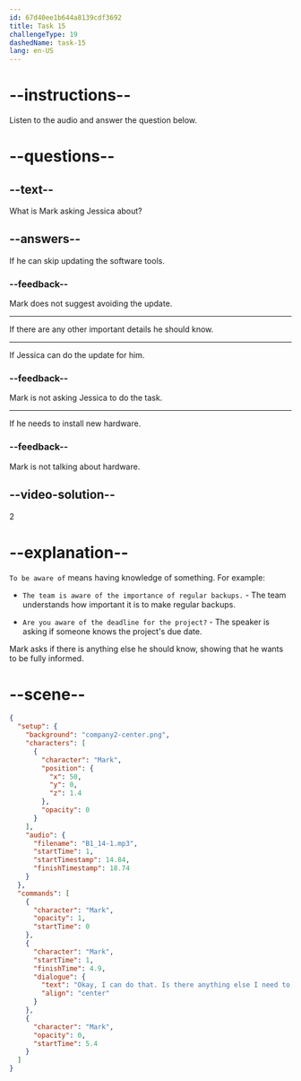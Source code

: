 ```yaml
---
id: 67d40ee1b644a8139cdf3692
title: Task 15
challengeType: 19
dashedName: task-15
lang: en-US
---
```


<!-- (Audio) Mark: Okay, I can do that. Is there anything else I need to be aware of? -->

# --instructions--

Listen to the audio and answer the question below.

# --questions--

## --text--

What is Mark asking Jessica about?

## --answers--

If he can skip updating the software tools.

### --feedback--

Mark does not suggest avoiding the update.

---

If there are any other important details he should know.

---

If Jessica can do the update for him.

### --feedback--

Mark is not asking Jessica to do the task.

---

If he needs to install new hardware.

### --feedback--

Mark is not talking about hardware.

## --video-solution--

2

# --explanation--

`To be aware of` means having knowledge of something. For example:

- `The team is aware of the importance of regular backups.` - The team understands how important it is to make regular backups.

- `Are you aware of the deadline for the project?` - The speaker is asking if someone knows the project's due date.

Mark asks if there is anything else he should know, showing that he wants to be fully informed.

# --scene--

```json
{
  "setup": {
    "background": "company2-center.png",
    "characters": [
      {
        "character": "Mark",
        "position": {
          "x": 50,
          "y": 0,
          "z": 1.4
        },
        "opacity": 0
      }
    ],
    "audio": {
      "filename": "B1_14-1.mp3",
      "startTime": 1,
      "startTimestamp": 14.84,
      "finishTimestamp": 18.74
    }
  },
  "commands": [
    {
      "character": "Mark",
      "opacity": 1,
      "startTime": 0
    },
    {
      "character": "Mark",
      "startTime": 1,
      "finishTime": 4.9,
      "dialogue": {
        "text": "Okay, I can do that. Is there anything else I need to be aware of?",
        "align": "center"
      }
    },
    {
      "character": "Mark",
      "opacity": 0,
      "startTime": 5.4
    }
  ]
}
```
